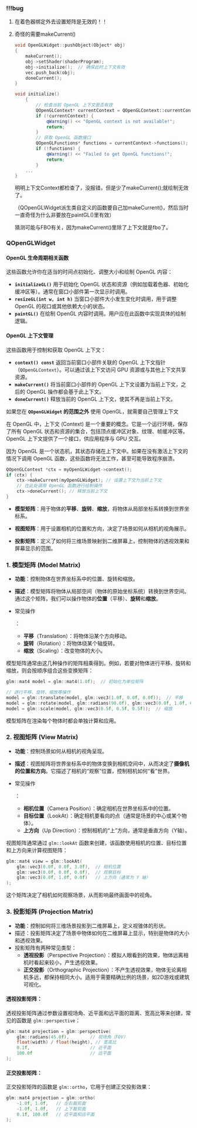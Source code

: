 ### !!!bug

1. 在着色器绑定外去设置矩阵是无效的！！

2. 奇怪的需要makeCurrent()

   ```cpp
   void OpenGLWidget::pushObject(Object* obj)
   {
       makeCurrent();
       obj->setShader(shaderProgram);
       obj->initialize();  // 确保此时上下文有效
       vec.push_back(obj);
       doneCurrent();
   }
   ```

   ```cpp
   void initialize()
       {
           // 检查当前 OpenGL 上下文是否有效
           QOpenGLContext* currentContext = QOpenGLContext::currentContext();
           if (!currentContext) {
               qWarning() << "OpenGL context is not available!";
               return;
           }
           // 获取 OpenGL 函数接口
           QOpenGLFunctions* functions = currentContext->functions();
           if (!functions) {
               qWarning() << "Failed to get OpenGL functions!";
               return;
           }
       ...
   }
   ```

   明明上下文Context都检查了，没报错，但是少了makeCurrent();就绘制无效了。

   （QOpenGLWidget派生类自定义的函数要自己加makeCurrent()，然后当时一直奇怪为什么非要放在paintGL()里有效）

   猜测可能与FBO有关，因为makeCurrent()里除了上下文就是fbo了。





### QOpenGLWidget

#### **OpenGL 生命周期相关函数**

这些函数允许你在适当的时间点初始化、调整大小和绘制 OpenGL 内容：

- **`initializeGL()`**
  用于初始化 OpenGL 状态和资源（例如加载着色器、初始化缓冲区等）。通常在窗口小部件第一次显示时调用。
- **`resizeGL(int w, int h)`**
  当窗口小部件大小发生变化时调用，用于调整 OpenGL 的视口或其他依赖大小的状态。
- **`paintGL()`**
  在绘制 OpenGL 内容时调用。用户应在此函数中实现具体的绘制逻辑。



#### **OpenGL 上下文管理**

这些函数用于控制和获取 OpenGL 上下文：

- **`context() const`**
  返回当前窗口小部件关联的 OpenGL 上下文指针（`QOpenGLContext`）。可以通过该上下文访问 GPU 资源或与其他上下文共享资源。
- **`makeCurrent()`**
  将当前窗口小部件的 OpenGL 上下文设置为当前上下文，之后的 OpenGL 操作都会基于此上下文。
- **`doneCurrent()`**
  释放当前的 OpenGL 上下文，使其不再是当前上下文。



如果您在 **`QOpenGLWidget` 的范围之外** 使用 OpenGL，就需要自己管理上下文

在 OpenGL 中，上下文 (Context) 是一个重要的概念。它是一个运行环境，保存了所有 OpenGL 状态和资源的集合，包括顶点缓冲区对象、纹理、帧缓冲区等。OpenGL 上下文提供了一个接口，供应用程序与 GPU 交互。

因为 OpenGL 是一个状态机，其状态存储在上下文中。如果在没有激活上下文的情况下调用 OpenGL 函数，这些函数将无法工作，甚至可能导致程序崩溃。

```cpp
QOpenGLContext *ctx = myOpenGLWidget->context();
if (ctx) {
    ctx->makeCurrent(myOpenGLWidget); // 设置上下文为当前上下文
    // 在此处调用 OpenGL 函数进行绘制操作
    ctx->doneCurrent(); // 释放当前上下文
}
```









- **模型矩阵**：用于物体的**平移**、**旋转**、**缩放**，将物体从局部坐标系转换到世界坐标系。

- **视图矩阵**：用于设置相机的位置和方向，决定了场景如何从相机的视角展示。

- **投影矩阵**：定义了如何将三维场景映射到二维屏幕上，控制物体的透视效果和屏幕显示的范围。

  

### 1. 模型矩阵 (Model Matrix)

- **功能**：控制物体在世界坐标系中的位置、旋转和缩放。

- **描述**：模型矩阵将物体从局部空间（物体的原始坐标系统）转换到世界空间。通过这个矩阵，我们可以操作物体的**位置**（平移）、**旋转**和**缩放**。

- 常见操作

  ：

  - **平移**（Translation）：将物体沿某个方向移动。
  - **旋转**（Rotation）：将物体绕某个轴旋转。
  - **缩放**（Scaling）：改变物体的大小。

模型矩阵通常由这几种操作的矩阵相乘得到。例如，若要对物体进行平移、旋转和缩放，则会按顺序组合这些变换矩阵：

```cpp
glm::mat4 model = glm::mat4(1.0f);  // 初始化为单位矩阵

// 进行平移、旋转、缩放等操作
model = glm::translate(model, glm::vec3(1.0f, 0.0f, 0.0f));  // 平移
model = glm::rotate(model, glm::radians(90.0f), glm::vec3(0.0f, 1.0f, 0.0f));  // 旋转
model = glm::scale(model, glm::vec3(0.5f, 0.5f, 0.5f));  // 缩放
```

模型矩阵在渲染每个物体时都会单独计算和应用。

### 2. 视图矩阵 (View Matrix)

- **功能**：控制场景如何从相机的视角呈现。

- **描述**：视图矩阵将世界坐标系中的物体变换到相机空间中，从而决定了**摄像机的位置和方向**。它描述了相机的“观察”位置，控制相机如何“看”世界。

- 常见操作

  ：

  - **相机位置**（Camera Position）：确定相机在世界坐标系中的位置。
  - **目标位置**（LookAt）：确定相机要看向的点（通常是场景的中心或某个物体）。
  - **上方向**（Up Direction）：控制相机的“上”方向，通常是垂直方向（Y轴）。

视图矩阵通常通过 `glm::lookAt` 函数来创建，该函数使用相机的位置、目标位置和上方向来计算视图矩阵：

```cpp
glm::mat4 view = glm::lookAt(
    glm::vec3(0.0f, 0.0f, 3.0f),  // 相机位置
    glm::vec3(0.0f, 0.0f, 0.0f),  // 观察目标
    glm::vec3(0.0f, 1.0f, 0.0f)   // 上方向（通常为 Y 轴）
);
```

这个矩阵决定了相机如何观察场景，从而影响最终画面中的视角。

### 3. 投影矩阵 (Projection Matrix)

- **功能**：控制如何将三维场景投影到二维屏幕上，定义视锥体的形状。
- 描述：投影矩阵决定了场景中物体如何在二维屏幕上显示，特别是物体的大小和透视效果。
- 投影矩阵有两种常见类型：
  - **透视投影**（Perspective Projection）：模拟人眼看到的效果，物体远离相机时看起来较小，产生透视效果。
  - **正交投影**（Orthographic Projection）：不产生透视效果，物体无论离相机多远，都保持相同大小。适用于需要精确比例的场景，如2D游戏或建筑可视化。

#### 透视投影矩阵：

透视投影矩阵通过参数设置视场角、近平面和远平面的距离、宽高比等来创建，常见的函数是 `glm::perspective`：

```cpp
glm::mat4 projection = glm::perspective(
    glm::radians(45.0f),        // 视场角（FOV）
    float(width) / float(height), // 宽高比
    0.1f,                       // 近平面
    100.0f                      // 远平面
);
```

#### 正交投影矩阵：

正交投影矩阵的函数是 `glm::ortho`，它用于创建正交投影效果：

```cpp
glm::mat4 projection = glm::ortho(
    -1.0f, 1.0f,   // 左右裁剪面
    -1.0f, 1.0f,   // 上下裁剪面
    0.1f, 100.0f   // 近平面和远平面
);
```



